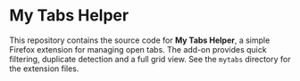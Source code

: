 # My Tabs Helper

This repository contains the source code for **My Tabs Helper**, a simple Firefox extension for managing open tabs. The add-on provides quick filtering, duplicate detection and a full grid view. See the `mytabs` directory for the extension files.
